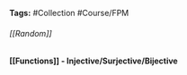 **Tags:** #Collection #Course/FPM 
###### [[Random]]
#### [[Functions]] - Injective/Surjective/Bijective
